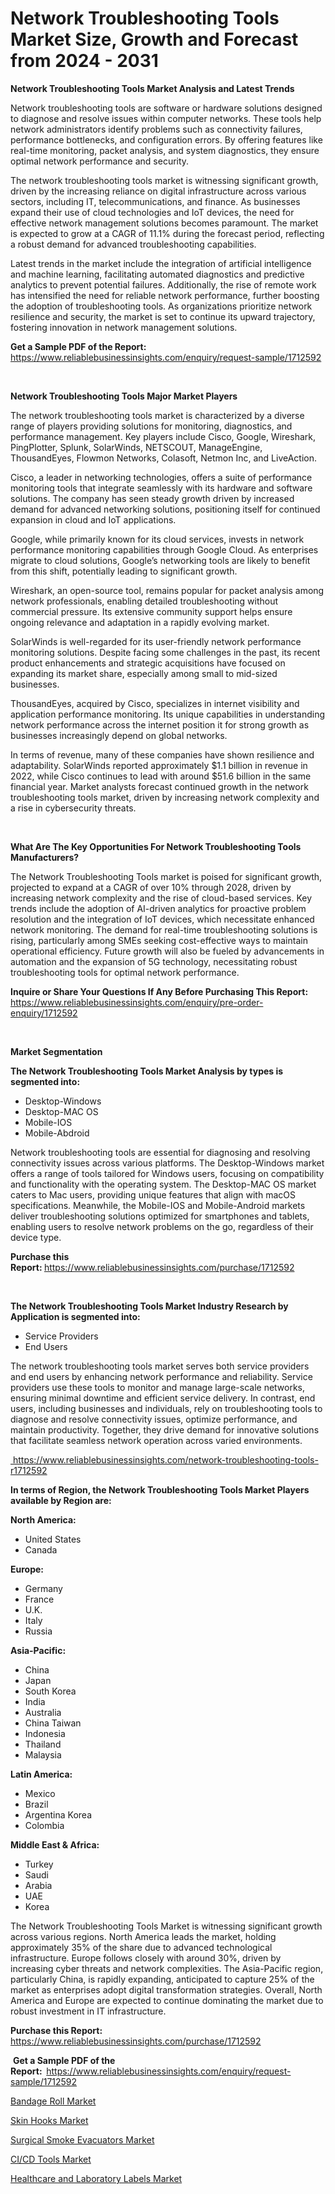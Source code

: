 <p><h1>Network Troubleshooting Tools Market Size, Growth and Forecast from 2024 - 2031</h1></p><p><strong>Network Troubleshooting Tools Market Analysis and Latest Trends</strong></p>
<p><p>Network troubleshooting tools are software or hardware solutions designed to diagnose and resolve issues within computer networks. These tools help network administrators identify problems such as connectivity failures, performance bottlenecks, and configuration errors. By offering features like real-time monitoring, packet analysis, and system diagnostics, they ensure optimal network performance and security.</p><p>The network troubleshooting tools market is witnessing significant growth, driven by the increasing reliance on digital infrastructure across various sectors, including IT, telecommunications, and finance. As businesses expand their use of cloud technologies and IoT devices, the need for effective network management solutions becomes paramount. The market is expected to grow at a CAGR of 11.1% during the forecast period, reflecting a robust demand for advanced troubleshooting capabilities. </p><p>Latest trends in the market include the integration of artificial intelligence and machine learning, facilitating automated diagnostics and predictive analytics to prevent potential failures. Additionally, the rise of remote work has intensified the need for reliable network performance, further boosting the adoption of troubleshooting tools. As organizations prioritize network resilience and security, the market is set to continue its upward trajectory, fostering innovation in network management solutions.</p></p>
<p><strong>Get a Sample PDF of the Report:&nbsp;</strong> <a href="https://www.reliablebusinessinsights.com/enquiry/request-sample/1712592?utm_campaign=1759&utm_medium=2&utm_source=Github&utm_content=ia&utm_term=22102024&utm_id=network-troubleshooting-tools">https://www.reliablebusinessinsights.com/enquiry/request-sample/1712592</a></p>
<p>&nbsp;</p>
<p><strong>Network Troubleshooting Tools Major Market Players</strong></p>
<p><p>The network troubleshooting tools market is characterized by a diverse range of players providing solutions for monitoring, diagnostics, and performance management. Key players include Cisco, Google, Wireshark, PingPlotter, Splunk, SolarWinds, NETSCOUT, ManageEngine, ThousandEyes, Flowmon Networks, Colasoft, Netmon Inc, and LiveAction.</p><p>Cisco, a leader in networking technologies, offers a suite of performance monitoring tools that integrate seamlessly with its hardware and software solutions. The company has seen steady growth driven by increased demand for advanced networking solutions, positioning itself for continued expansion in cloud and IoT applications.</p><p>Google, while primarily known for its cloud services, invests in network performance monitoring capabilities through Google Cloud. As enterprises migrate to cloud solutions, Google’s networking tools are likely to benefit from this shift, potentially leading to significant growth.</p><p>Wireshark, an open-source tool, remains popular for packet analysis among network professionals, enabling detailed troubleshooting without commercial pressure. Its extensive community support helps ensure ongoing relevance and adaptation in a rapidly evolving market.</p><p>SolarWinds is well-regarded for its user-friendly network performance monitoring solutions. Despite facing some challenges in the past, its recent product enhancements and strategic acquisitions have focused on expanding its market share, especially among small to mid-sized businesses.</p><p>ThousandEyes, acquired by Cisco, specializes in internet visibility and application performance monitoring. Its unique capabilities in understanding network performance across the internet position it for strong growth as businesses increasingly depend on global networks.</p><p>In terms of revenue, many of these companies have shown resilience and adaptability. SolarWinds reported approximately $1.1 billion in revenue in 2022, while Cisco continues to lead with around $51.6 billion in the same financial year. Market analysts forecast continued growth in the network troubleshooting tools market, driven by increasing network complexity and a rise in cybersecurity threats.</p></p>
<p>&nbsp;</p>
<p><strong>What Are The Key Opportunities For Network Troubleshooting Tools Manufacturers?</strong></p>
<p><p>The Network Troubleshooting Tools market is poised for significant growth, projected to expand at a CAGR of over 10% through 2028, driven by increasing network complexity and the rise of cloud-based services. Key trends include the adoption of AI-driven analytics for proactive problem resolution and the integration of IoT devices, which necessitate enhanced network monitoring. The demand for real-time troubleshooting solutions is rising, particularly among SMEs seeking cost-effective ways to maintain operational efficiency. Future growth will also be fueled by advancements in automation and the expansion of 5G technology, necessitating robust troubleshooting tools for optimal network performance.</p></p>
<p><strong>Inquire or Share Your Questions If Any Before Purchasing This Report:</strong> <a href="https://www.reliablebusinessinsights.com/enquiry/pre-order-enquiry/1712592?utm_campaign=1759&utm_medium=2&utm_source=Github&utm_content=ia&utm_term=22102024&utm_id=network-troubleshooting-tools">https://www.reliablebusinessinsights.com/enquiry/pre-order-enquiry/1712592</a></p>
<p>&nbsp;</p>
<p><strong>Market Segmentation</strong></p>
<p><strong>The Network Troubleshooting Tools Market Analysis by types is segmented into:</strong></p>
<p><ul><li>Desktop-Windows</li><li>Desktop-MAC OS</li><li>Mobile-IOS</li><li>Mobile-Abdroid</li></ul></p>
<p><p>Network troubleshooting tools are essential for diagnosing and resolving connectivity issues across various platforms. The Desktop-Windows market offers a range of tools tailored for Windows users, focusing on compatibility and functionality with the operating system. The Desktop-MAC OS market caters to Mac users, providing unique features that align with macOS specifications. Meanwhile, the Mobile-IOS and Mobile-Android markets deliver troubleshooting solutions optimized for smartphones and tablets, enabling users to resolve network problems on the go, regardless of their device type.</p></p>
<p><strong>Purchase this Report:&nbsp;</strong><a href="https://www.reliablebusinessinsights.com/purchase/1712592?utm_campaign=1759&utm_medium=2&utm_source=Github&utm_content=ia&utm_term=22102024&utm_id=network-troubleshooting-tools">https://www.reliablebusinessinsights.com/purchase/1712592</a></p>
<p>&nbsp;</p>
<p><strong>The Network Troubleshooting Tools Market Industry Research by Application is segmented into:</strong></p>
<p><ul><li>Service Providers</li><li>End Users</li></ul></p>
<p><p>The network troubleshooting tools market serves both service providers and end users by enhancing network performance and reliability. Service providers use these tools to monitor and manage large-scale networks, ensuring minimal downtime and efficient service delivery. In contrast, end users, including businesses and individuals, rely on troubleshooting tools to diagnose and resolve connectivity issues, optimize performance, and maintain productivity. Together, they drive demand for innovative solutions that facilitate seamless network operation across varied environments.</p></p>
<p><a href="https://www.reliablebusinessinsights.com/network-troubleshooting-tools-r1712592?utm_campaign=1759&utm_medium=2&utm_source=Github&utm_content=ia&utm_term=22102024&utm_id=network-troubleshooting-tools">&nbsp;https://www.reliablebusinessinsights.com/network-troubleshooting-tools-r1712592</a></p>
<p><strong>In terms of Region, the Network Troubleshooting Tools Market Players available by Region are:</strong></p>
<p>
    <p> <strong> North America: </strong>
        <ul>
            <li>United States</li>
            <li>Canada</li>
        </ul>
        </p> 
    <p> <strong> Europe: </strong>
        <ul>
            <li>Germany</li>
            <li>France</li>
            <li>U.K.</li>
            <li>Italy</li>
            <li>Russia</li>
        </ul>
        </p> 
    <p> <strong> Asia-Pacific: </strong>
        <ul>
            <li>China</li>
            <li>Japan</li>
            <li>South Korea</li>
            <li>India</li>
            <li>Australia</li>
            <li>China Taiwan</li>
            <li>Indonesia</li>
            <li>Thailand</li>
            <li>Malaysia</li>
        </ul>
        </p> 
    <p> <strong> Latin America: </strong>
        <ul>
            <li>Mexico</li>
            <li>Brazil</li>
            <li>Argentina Korea</li>
            <li>Colombia</li>
        </ul>
        </p> 
    <p> <strong> Middle East & Africa: </strong>
        <ul>
            <li>Turkey</li>
            <li>Saudi</li>
            <li>Arabia</li>
            <li>UAE</li>
            <li>Korea</li>
        </ul>
    </p>
    </p>
<p><p>The Network Troubleshooting Tools Market is witnessing significant growth across various regions. North America leads the market, holding approximately 35% of the share due to advanced technological infrastructure. Europe follows closely with around 30%, driven by increasing cyber threats and network complexities. The Asia-Pacific region, particularly China, is rapidly expanding, anticipated to capture 25% of the market as enterprises adopt digital transformation strategies. Overall, North America and Europe are expected to continue dominating the market due to robust investment in IT infrastructure.</p></p>
<p><strong>Purchase this Report: </strong><a href="https://www.reliablebusinessinsights.com/purchase/1712592?utm_campaign=1759&utm_medium=2&utm_source=Github&utm_content=ia&utm_term=22102024&utm_id=network-troubleshooting-tools">https://www.reliablebusinessinsights.com/purchase/1712592</a></p>
<p>&nbsp;<strong>Get a Sample PDF of the Report:&nbsp;&nbsp;</strong><a href="https://www.reliablebusinessinsights.com/enquiry/request-sample/1712592?utm_campaign=1759&utm_medium=2&utm_source=Github&utm_content=ia&utm_term=22102024&utm_id=network-troubleshooting-tools">https://www.reliablebusinessinsights.com/enquiry/request-sample/1712592</a></p>
<p><strong></strong></p>
<p><p><a href="https://www.linkedin.com/pulse/global-bandage-roll-market-trends-insights-growth-opportunities-ofoje?utm_campaign=1759&utm_medium=2&utm_source=Github&utm_content=ia&utm_term=22102024&utm_id=network-troubleshooting-tools">Bandage Roll Market</a></p><p><a href="https://www.linkedin.com/pulse/global-skin-hooks-market-exploring-share-trends-future-growth-ozt0e?utm_campaign=1759&utm_medium=2&utm_source=Github&utm_content=ia&utm_term=22102024&utm_id=network-troubleshooting-tools">Skin Hooks Market</a></p><p><a href="https://www.linkedin.com/pulse/surgical-smoke-evacuators-industry-sector-new-technologies-midre?utm_campaign=1759&utm_medium=2&utm_source=Github&utm_content=ia&utm_term=22102024&utm_id=network-troubleshooting-tools">Surgical Smoke Evacuators Market</a></p><p><a href="https://github.com/AbbasMahmud554/Market-Research-Report-List-1/blob/main/cicd-tools-market.md?utm_campaign=1759&utm_medium=2&utm_source=Github&utm_content=ia&utm_term=22102024&utm_id=network-troubleshooting-tools">CI/CD Tools Market</a></p><p><a href="https://www.linkedin.com/pulse/market-leaders-laggards-global-healthcare-laboratory-labels-huuje?utm_campaign=1759&utm_medium=2&utm_source=Github&utm_content=ia&utm_term=22102024&utm_id=network-troubleshooting-tools">Healthcare and Laboratory Labels Market</a></p></p>